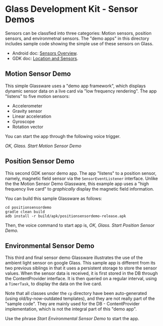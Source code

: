Glass Development Kit - Sensor Demos
=======

Sensors can be classfied into three categories:
Motion sensors, position sensors, and environmetnal sensors.
The "demo apps" in this directory includes sample code 
showing the simple use of these sensors on Glass.

* Android doc: [Sensors Overview](http://developer.android.com/guide/topics/sensors/sensors_overview.html).
* GDK doc: [Location and Sensors](https://developers.google.com/glass/develop/gdk/location-sensors/index).




## Motion Sensor Demo

This simple Glassware uses a "demo app framework",
which displays dynamic sensor data on a live card via "low frequency rendering".
The app "listens" to five motion sensors:
* Accelerometer
* Gravity sensor
* Linear acceleration
* Gyroscope
* Rotation vector

You can start the app through the following voice trigger.

_OK, Glass._ _Start Motion Sensor Demo_



## Position Sensor Demo

This second GDK sensor demo app.
The app "listens" to a position sensor, namely, magnetic field sensor
via the `SensorEventListener` interface.
Unlike the the Motion Sensor Demo Glassware, this example app
uses a "high frequency live card" to _graphically_ display the magnetic field information.

You can build this sample Glassware as follows:

    cd positionsensordemo
    gradle clean build
    adb install -r build/apk/positionsensordemo-release.apk

Then, the voice command to start app is, 
_OK, Glass._ _Start Position Sensor Demo._



## Environmental Sensor Demo

This third and final sensor demo Glassware illustrates the use of the ambient light sensor on google Glass.
This sample app is different from its two previous siblings in that it uses a persistent storage
to store the sensor values.
When the sensor data is received, it is first stored in the DB through the ContentProvider interface.
It is then queried on a regular interval, using a `TimerTask`,
to display the data on the live card.

Note that all classes under the `cp` directory have been auto-generated (using old/by-now-outdated templates),
and they are not really part of the "sample code".
They are mainly used for the DB - ContentProvider implementation,
which is not the integral part of this "demo app".

Use the phrase _Start Environmental Sensor Demo_ to start the app.


